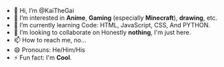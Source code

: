 - 👋 Hi, I’m @KaiTheGai
- 👀 I’m interested in **Anime**, **Gaming** (especially **Minecraft**), **drawing**, etc.
- 🌱 I’m currently learning Code: HTML, JavaScript, CSS, And PYTHON.
- 💞️ I’m looking to collaborate on Honestly **nothing**, I'm just here.
- 📫 How to reach me, no...
- 😄 Pronouns: He/Him/His
- ⚡ Fun fact: I'm **Cool**.

<!---
KaiTheGai/KaiTheGai is a ✨ special ✨ repository because its `README.md` (this file) appears on your GitHub profile.
You can click the Preview link to take a look at your changes.
--->
